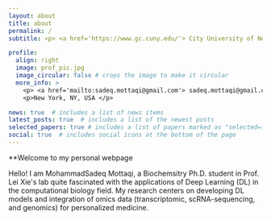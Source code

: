 ```yaml
---
layout: about
title: about
permalink: /
subtitle: <p> <a href='https://www.gc.cuny.edu/'> City University of New York </a> </p>

profile:
  align: right
  image: prof_pic.jpg
  image_circular: false # crops the image to make it circular
  more_info: >
    <p> <a href='mailto:sadeq.mottaqi@gmail.com'> sadeq.mottaqi@gmail.com </a> </p>
    <p>New York, NY, USA </p>

news: true  # includes a list of news items
latest_posts: true  # includes a list of the newest posts
selected_papers: true # includes a list of papers marked as "selected={true}"
social: true  # includes social icons at the bottom of the page
---
```


**Welcome to my personal webpage

Hello! I am MohammadSadeq Mottaqi, a Biochemsitry Ph.D. student in Prof. Lei Xie's lab quite fascinated with the applications of Deep Learning (DL) in the computational biology field. My research centers on developing DL models and integration of omics data (transcriptomic, scRNA-sequencing, and genomics) for personalized medicine.

